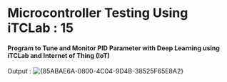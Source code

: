 # Microcontroller Testing Using iTCLab : 15

#### Program to Tune and Monitor PID Parameter with Deep Learning using iTCLab and Internet of Thing (IoT)

Output :
![{85ABAE6A-0800-4C04-9D4B-38525F65E8A2}](https://github.com/user-attachments/assets/215bb644-33b9-4736-811b-392017525c73)
